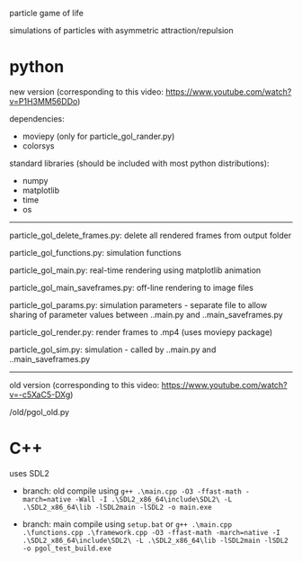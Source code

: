 particle game of life

simulations of particles with asymmetric attraction/repulsion

# python
new version (corresponding to this video: https://www.youtube.com/watch?v=P1H3MM56DDo)

dependencies:
- moviepy (only for particle_gol_rander.py)
- colorsys

standard libraries (should be included with most python distributions):
- numpy
- matplotlib
- time
- os

----

  particle_gol_delete_frames.py: delete all rendered frames from output folder
  
  particle_gol_functions.py: simulation functions
  
  particle_gol_main.py: real-time rendering using matplotlib animation
  
  particle_gol_main_saveframes.py: off-line rendering to image files
  
  particle_gol_params.py: simulation parameters - separate file to allow sharing of parameter values between ..main.py and ..main_saveframes.py
  
  particle_gol_render.py: render frames to .mp4 (uses moviepy package)
  
  particle_gol_sim.py: simulation - called by ..main.py and ..main_saveframes.py

----

old version (corresponding to this video: https://www.youtube.com/watch?v=-c5XaC5-DXg)

  /old/pgol_old.py 
  
# C++
uses SDL2 

- branch: old
compile using `g++ .\main.cpp -O3 -ffast-math -march=native -Wall -I .\SDL2_x86_64\include\SDL2\ -L .\SDL2_x86_64\lib -lSDL2main -lSDL2 -o main.exe`

- branch: main
compile using `setup.bat` or `g++ .\main.cpp .\functions.cpp .\framework.cpp -O3 -ffast-math -march=native -I .\SDL2_x86_64\include\SDL2\ -L .\SDL2_x86_64\lib -lSDL2main -lSDL2 -o pgol_test_build.exe`


  
